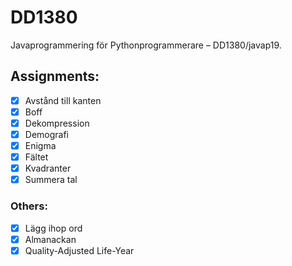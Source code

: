 # DD1380
Javaprogrammering för Pythonprogrammerare – DD1380/javap19.

## Assignments:
- [x] Avstånd till kanten
- [x] Boff
- [x] Dekompression
- [x] Demografi
- [x] Enigma
- [x] Fältet
- [x] Kvadranter
- [x] Summera tal

### Others:
- [x] Lägg ihop ord
- [x] Almanackan
- [x] Quality-Adjusted Life-Year
